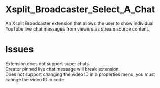 # Xsplit_Broadcaster_Select_A_Chat
An Xsplit Broadcaster extension that allows the user to show individual YouTube live chat messages from viewers as stream source content.

# Issues
Extension does not support super chats.  
Creator pinned live chat message will break extension.  
Does not support changing the video ID in a properties menu, you must cahnge the video ID in code.  

